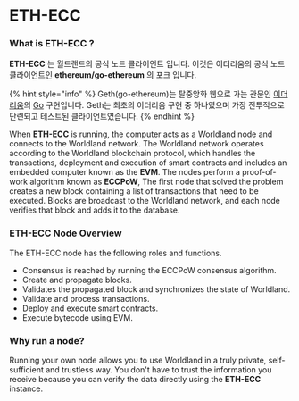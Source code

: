 # ETH-ECC

### What is ETH-ECC ?

**ETH-ECC** 는 월드랜드의 공식 노드 클라이언트 입니다. 이것은 이더리움의 공식 노드 클라이언트인 **ethereum/go-ethereum** 의 포크 입니다.&#x20;

{% hint style="info" %}
Geth(go-ethereum)는 탈중앙화 웹으로 가는 관문인 [이더리움](https://ethereum.org/)의 [Go](https://go.dev/) 구현입니다. Geth는 최초의 이더리움 구현 중 하나였으며 가장 전투적으로 단련되고 테스트된 클라이언트였습니다.
{% endhint %}

When **ETH-ECC** is running, the computer acts as a Worldland node and connects to the Worldland network. The Worldland network operates according to the Worldland blockchain protocol, which handles the transactions, deployment and execution of smart contracts and includes an embedded computer known as the **EVM**. The nodes perform a proof-of-work algorithm known as **ECCPoW**, The first node that solved the problem creates a new block containing a list of transactions that need to be executed. Blocks are broadcast to the Worldland network, and each node verifies that block and adds it to the database.



### ETH-ECC Node Overview&#x20;

The ETH-ECC node has the following roles and functions.

* Consensus is reached by running the ECCPoW consensus algorithm.&#x20;
* Create and propagate blocks.&#x20;
* Validates the propagated block and synchronizes the state of Worldland.&#x20;
* Validate and process transactions.&#x20;
* Deploy and execute smart contracts.&#x20;
* Execute bytecode using EVM.



### Why run a node?

Running your own node allows you to use Worldland in a truly private, self-sufficient and trustless way. You don't have to trust the information you receive because you can verify the data directly using the **ETH-ECC** instance.



